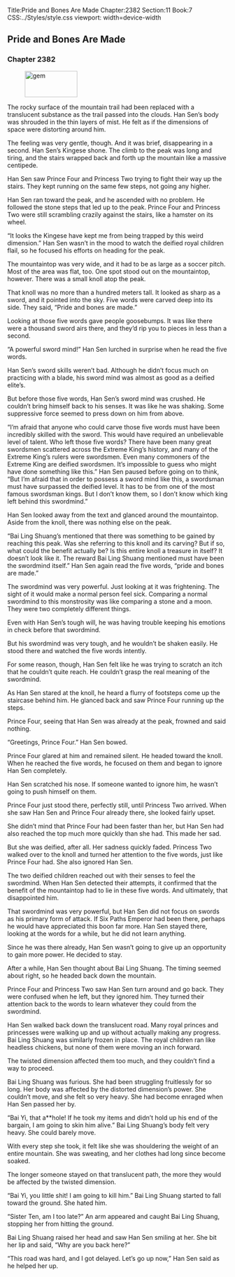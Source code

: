 Title:Pride and Bones Are Made 
Chapter:2382 
Section:11 
Book:7 
CSS:../Styles/style.css 
viewport: width=device-width
  
## Pride and Bones Are Made
### Chapter 2382
  
<figure>
	<img src="../Images/gem.gif" alt="gem" id="gem" width="120" height="60" />
</figure>
  

  
The rocky surface of the mountain trail had been replaced with a translucent substance as the trail passed into the clouds. Han Sen’s body was shrouded in the thin layers of mist. He felt as if the dimensions of space were distorting around him.

The feeling was very gentle, though. And it was brief, disappearing in a second. Han Sen’s Kingese shone. The climb to the peak was long and tiring, and the stairs wrapped back and forth up the mountain like a massive centipede.

Han Sen saw Prince Four and Princess Two trying to fight their way up the stairs. They kept running on the same few steps, not going any higher.

Han Sen ran toward the peak, and he ascended with no problem. He followed the stone steps that led up to the peak. Prince Four and Princess Two were still scrambling crazily against the stairs, like a hamster on its wheel.

“It looks the Kingese have kept me from being trapped by this weird dimension.” Han Sen wasn’t in the mood to watch the deified royal children flail, so he focused his efforts on heading for the peak.

The mountaintop was very wide, and it had to be as large as a soccer pitch. Most of the area was flat, too. One spot stood out on the mountaintop, however. There was a small knoll atop the peak.

That knoll was no more than a hundred meters tall. It looked as sharp as a sword, and it pointed into the sky. Five words were carved deep into its side. They said, “Pride and bones are made.”

Looking at those five words gave people goosebumps. It was like there were a thousand sword airs there, and they’d rip you to pieces in less than a second.

“A powerful sword mind!” Han Sen lurched in surprise when he read the five words.

Han Sen’s sword skills weren’t bad. Although he didn’t focus much on practicing with a blade, his sword mind was almost as good as a deified elite’s.

But before those five words, Han Sen’s sword mind was crushed. He couldn’t bring himself back to his senses. It was like he was shaking. Some suppressive force seemed to press down on him from above.

“I’m afraid that anyone who could carve those five words must have been incredibly skilled with the sword. This would have required an unbelievable level of talent. Who left those five words? There have been many great swordsmen scattered across the Extreme King’s history, and many of the Extreme King’s rulers were swordsmen. Even many commoners of the Extreme King are deified swordsmen. It’s impossible to guess who might have done something like this.” Han Sen paused before going on to think, “But I’m afraid that in order to possess a sword mind like this, a swordsman must have surpassed the deified level. It has to be from one of the most famous swordsman kings. But I don’t know them, so I don’t know which king left behind this swordmind.”

Han Sen looked away from the text and glanced around the mountaintop. Aside from the knoll, there was nothing else on the peak.

“Bai Ling Shuang’s mentioned that there was something to be gained by reaching this peak. Was she referring to this knoll and its carving? But if so, what could the benefit actually be? Is this entire knoll a treasure in itself? It doesn’t look like it. The reward Bai Ling Shuang mentioned must have been the swordmind itself.” Han Sen again read the five words, “pride and bones are made.”

The swordmind was very powerful. Just looking at it was frightening. The sight of it would make a normal person feel sick. Comparing a normal swordmind to this monstrosity was like comparing a stone and a moon. They were two completely different things.

Even with Han Sen’s tough will, he was having trouble keeping his emotions in check before that swordmind.

But his swordmind was very tough, and he wouldn’t be shaken easily. He stood there and watched the five words intently.

For some reason, though, Han Sen felt like he was trying to scratch an itch that he couldn’t quite reach. He couldn’t grasp the real meaning of the swordmind.

As Han Sen stared at the knoll, he heard a flurry of footsteps come up the staircase behind him. He glanced back and saw Prince Four running up the steps.

Prince Four, seeing that Han Sen was already at the peak, frowned and said nothing.

“Greetings, Prince Four.” Han Sen bowed.

Prince Four glared at him and remained silent. He headed toward the knoll. When he reached the five words, he focused on them and began to ignore Han Sen completely.

Han Sen scratched his nose. If someone wanted to ignore him, he wasn’t going to push himself on them.

Prince Four just stood there, perfectly still, until Princess Two arrived. When she saw Han Sen and Prince Four already there, she looked fairly upset.

She didn’t mind that Prince Four had been faster than her, but Han Sen had also reached the top much more quickly than she had. This made her sad.

But she was deified, after all. Her sadness quickly faded. Princess Two walked over to the knoll and turned her attention to the five words, just like Prince Four had. She also ignored Han Sen.

The two deified children reached out with their senses to feel the swordmind. When Han Sen detected their attempts, it confirmed that the benefit of the mountaintop had to lie in these five words. And ultimately, that disappointed him.

That swordmind was very powerful, but Han Sen did not focus on swords as his primary form of attack. If Six Paths Emperor had been there, perhaps he would have appreciated this boon far more. Han Sen stayed there, looking at the words for a while, but he did not learn anything.

Since he was there already, Han Sen wasn’t going to give up an opportunity to gain more power. He decided to stay.

After a while, Han Sen thought about Bai Ling Shuang. The timing seemed about right, so he headed back down the mountain.

Prince Four and Princess Two saw Han Sen turn around and go back. They were confused when he left, but they ignored him. They turned their attention back to the words to learn whatever they could from the swordmind.

Han Sen walked back down the translucent road. Many royal princes and princesses were walking up and up without actually making any progress. Bai Ling Shuang was similarly frozen in place. The royal children ran like headless chickens, but none of them were moving an inch forward.

The twisted dimension affected them too much, and they couldn’t find a way to proceed.

Bai Ling Shuang was furious. She had been struggling fruitlessly for so long. Her body was affected by the distorted dimension’s power. She couldn’t move, and she felt so very heavy. She had become enraged when Han Sen passed her by.

“Bai Yi, that a**hole! If he took my items and didn’t hold up his end of the bargain, I am going to skin him alive.” Bai Ling Shuang’s body felt very heavy. She could barely move.

With every step she took, it felt like she was shouldering the weight of an entire mountain. She was sweating, and her clothes had long since become soaked.

The longer someone stayed on that translucent path, the more they would be affected by the twisted dimension.

“Bai Yi, you little shit! I am going to kill him.” Bai Ling Shuang started to fall toward the ground. She hated him.

“Sister Ten, am I too late?” An arm appeared and caught Bai Ling Shuang, stopping her from hitting the ground.

Bai Ling Shuang raised her head and saw Han Sen smiling at her. She bit her lip and said, “Why are you back here?”

“This road was hard, and I got delayed. Let’s go up now,” Han Sen said as he helped her up.
